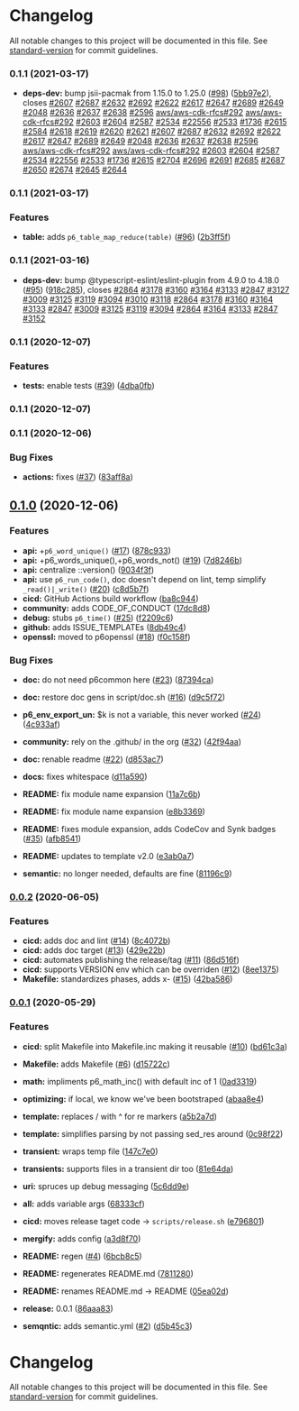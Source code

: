# Changelog

All notable changes to this project will be documented in this file. See [standard-version](https://github.com/conventional-changelog/standard-version) for commit guidelines.

### 0.1.1 (2021-03-17)


* **deps-dev:** bump jsii-pacmak from 1.15.0 to 1.25.0 ([#98](https://github.com/p6m7g8/p6common/issues/98)) ([5bb97e2](https://github.com/p6m7g8/p6common/commit/5bb97e2805c7512af009fea8b29ab0b3a0e8f820)), closes [#2607](https://github.com/p6m7g8/p6common/issues/2607) [#2687](https://github.com/p6m7g8/p6common/issues/2687) [#2632](https://github.com/p6m7g8/p6common/issues/2632) [#2692](https://github.com/p6m7g8/p6common/issues/2692) [#2622](https://github.com/p6m7g8/p6common/issues/2622) [#2617](https://github.com/p6m7g8/p6common/issues/2617) [#2647](https://github.com/p6m7g8/p6common/issues/2647) [#2689](https://github.com/p6m7g8/p6common/issues/2689) [#2649](https://github.com/p6m7g8/p6common/issues/2649) [#2048](https://github.com/p6m7g8/p6common/issues/2048) [#2636](https://github.com/p6m7g8/p6common/issues/2636) [#2637](https://github.com/p6m7g8/p6common/issues/2637) [#2638](https://github.com/p6m7g8/p6common/issues/2638) [#2596](https://github.com/p6m7g8/p6common/issues/2596) [aws/aws-cdk-rfcs#292](https://github.com/aws/aws-cdk-rfcs/issues/292) [aws/aws-cdk-rfcs#292](https://github.com/aws/aws-cdk-rfcs/issues/292) [#2603](https://github.com/p6m7g8/p6common/issues/2603) [#2604](https://github.com/p6m7g8/p6common/issues/2604) [#2587](https://github.com/p6m7g8/p6common/issues/2587) [#2534](https://github.com/p6m7g8/p6common/issues/2534) [#22556](https://github.com/p6m7g8/p6common/issues/22556) [#2533](https://github.com/p6m7g8/p6common/issues/2533) [#1736](https://github.com/p6m7g8/p6common/issues/1736) [#2615](https://github.com/p6m7g8/p6common/issues/2615) [#2584](https://github.com/p6m7g8/p6common/issues/2584) [#2618](https://github.com/p6m7g8/p6common/issues/2618) [#2619](https://github.com/p6m7g8/p6common/issues/2619) [#2620](https://github.com/p6m7g8/p6common/issues/2620) [#2621](https://github.com/p6m7g8/p6common/issues/2621) [#2607](https://github.com/p6m7g8/p6common/issues/2607) [#2687](https://github.com/p6m7g8/p6common/issues/2687) [#2632](https://github.com/p6m7g8/p6common/issues/2632) [#2692](https://github.com/p6m7g8/p6common/issues/2692) [#2622](https://github.com/p6m7g8/p6common/issues/2622) [#2617](https://github.com/p6m7g8/p6common/issues/2617) [#2647](https://github.com/p6m7g8/p6common/issues/2647) [#2689](https://github.com/p6m7g8/p6common/issues/2689) [#2649](https://github.com/p6m7g8/p6common/issues/2649) [#2048](https://github.com/p6m7g8/p6common/issues/2048) [#2636](https://github.com/p6m7g8/p6common/issues/2636) [#2637](https://github.com/p6m7g8/p6common/issues/2637) [#2638](https://github.com/p6m7g8/p6common/issues/2638) [#2596](https://github.com/p6m7g8/p6common/issues/2596) [aws/aws-cdk-rfcs#292](https://github.com/aws/aws-cdk-rfcs/issues/292) [aws/aws-cdk-rfcs#292](https://github.com/aws/aws-cdk-rfcs/issues/292) [#2603](https://github.com/p6m7g8/p6common/issues/2603) [#2604](https://github.com/p6m7g8/p6common/issues/2604) [#2587](https://github.com/p6m7g8/p6common/issues/2587) [#2534](https://github.com/p6m7g8/p6common/issues/2534) [#22556](https://github.com/p6m7g8/p6common/issues/22556) [#2533](https://github.com/p6m7g8/p6common/issues/2533) [#1736](https://github.com/p6m7g8/p6common/issues/1736) [#2615](https://github.com/p6m7g8/p6common/issues/2615) [#2704](https://github.com/p6m7g8/p6common/issues/2704) [#2696](https://github.com/p6m7g8/p6common/issues/2696) [#2691](https://github.com/p6m7g8/p6common/issues/2691) [#2685](https://github.com/p6m7g8/p6common/issues/2685) [#2687](https://github.com/p6m7g8/p6common/issues/2687) [#2650](https://github.com/p6m7g8/p6common/issues/2650) [#2674](https://github.com/p6m7g8/p6common/issues/2674) [#2645](https://github.com/p6m7g8/p6common/issues/2645) [#2644](https://github.com/p6m7g8/p6common/issues/2644)

### 0.1.1 (2021-03-17)


### Features

* **table:** adds `p6_table_map_reduce(table)` ([#96](https://github.com/p6m7g8/p6common/issues/96)) ([2b3ff5f](https://github.com/p6m7g8/p6common/commit/2b3ff5f6844c1365de06f9cb0ffd39805aefaff9))

### 0.1.1 (2021-03-16)


* **deps-dev:** bump @typescript-eslint/eslint-plugin from 4.9.0 to 4.18.0 ([#95](https://github.com/p6m7g8/p6common/issues/95)) ([918c285](https://github.com/p6m7g8/p6common/commit/918c285a702b0322f4bd2e37f8b2597ee0b73ccb)), closes [#2864](https://github.com/p6m7g8/p6common/issues/2864) [#3178](https://github.com/p6m7g8/p6common/issues/3178) [#3160](https://github.com/p6m7g8/p6common/issues/3160) [#3164](https://github.com/p6m7g8/p6common/issues/3164) [#3133](https://github.com/p6m7g8/p6common/issues/3133) [#2847](https://github.com/p6m7g8/p6common/issues/2847) [#3127](https://github.com/p6m7g8/p6common/issues/3127) [#3009](https://github.com/p6m7g8/p6common/issues/3009) [#3125](https://github.com/p6m7g8/p6common/issues/3125) [#3119](https://github.com/p6m7g8/p6common/issues/3119) [#3094](https://github.com/p6m7g8/p6common/issues/3094) [#3010](https://github.com/p6m7g8/p6common/issues/3010) [#3118](https://github.com/p6m7g8/p6common/issues/3118) [#2864](https://github.com/p6m7g8/p6common/issues/2864) [#3178](https://github.com/p6m7g8/p6common/issues/3178) [#3160](https://github.com/p6m7g8/p6common/issues/3160) [#3164](https://github.com/p6m7g8/p6common/issues/3164) [#3133](https://github.com/p6m7g8/p6common/issues/3133) [#2847](https://github.com/p6m7g8/p6common/issues/2847) [#3009](https://github.com/p6m7g8/p6common/issues/3009) [#3125](https://github.com/p6m7g8/p6common/issues/3125) [#3119](https://github.com/p6m7g8/p6common/issues/3119) [#3094](https://github.com/p6m7g8/p6common/issues/3094) [#2864](https://github.com/p6m7g8/p6common/issues/2864) [#3164](https://github.com/p6m7g8/p6common/issues/3164) [#3133](https://github.com/p6m7g8/p6common/issues/3133) [#2847](https://github.com/p6m7g8/p6common/issues/2847) [#3152](https://github.com/p6m7g8/p6common/issues/3152)

### 0.1.1 (2020-12-07)


### Features

* **tests:** enable tests ([#39](https://github.com/p6m7g8/p6common/issues/39)) ([4dba0fb](https://github.com/p6m7g8/p6common/commit/4dba0fb729a21260f83df01d15afd8b21521e5c7))

### 0.1.1 (2020-12-07)

### 0.1.1 (2020-12-06)


### Bug Fixes

* **actions:** fixes ([#37](https://github.com/p6m7g8/p6common/issues/37)) ([83aff8a](https://github.com/p6m7g8/p6common/commit/83aff8ad14f81a6430ee8e81a54505fc46e05076))

## [0.1.0](https://github.com/p6m7g8/p6common/compare/v0.0.2...v0.1.0) (2020-12-06)


### Features

* **api:** +`p6_word_unique()` ([#17](https://github.com/p6m7g8/p6common/issues/17)) ([878c933](https://github.com/p6m7g8/p6common/commit/878c9334a5117b19da1513540541a6db98f305f2))
* **api:** +p6_words_unique(),+p6_words_not() ([#19](https://github.com/p6m7g8/p6common/issues/19)) ([7d8246b](https://github.com/p6m7g8/p6common/commit/7d8246bb633e8fd296bcd4159fffa4c2cd0f2bca))
* **api:** centralize ::version() ([9034f3f](https://github.com/p6m7g8/p6common/commit/9034f3f7da32b14e60c18c1c2d699f30c96d7ba5))
* **api:** use `p6_run_code()`, doc doesn't depend on lint, temp simplify `_read()|_write()` ([#20](https://github.com/p6m7g8/p6common/issues/20)) ([c8d5b7f](https://github.com/p6m7g8/p6common/commit/c8d5b7f8568337928fbeef299db15d237a0f3fa1))
* **cicd:** GitHub Actions build workflow ([ba8c944](https://github.com/p6m7g8/p6common/commit/ba8c944c2afc40a88e4ad5ba345097c2cfaa40dc))
* **community:** adds CODE_OF_CONDUCT ([17dc8d8](https://github.com/p6m7g8/p6common/commit/17dc8d88ea56079723474abf8b685bb713b47179))
* **debug:** stubs `p6_time()` ([#25](https://github.com/p6m7g8/p6common/issues/25)) ([f2209c6](https://github.com/p6m7g8/p6common/commit/f2209c69d126d20574cbfdc3b9ab7798e89282d7))
* **github:** adds ISSUE_TEMPLATEs ([8db49c4](https://github.com/p6m7g8/p6common/commit/8db49c42d079c65a2b3200772702a92e52fac098))
* **openssl:** moved to p6openssl ([#18](https://github.com/p6m7g8/p6common/issues/18)) ([f0c158f](https://github.com/p6m7g8/p6common/commit/f0c158fcdb6f06a07a7cdf3fed423ec31f752e22))


### Bug Fixes

* **doc:** do not need p6common here ([#23](https://github.com/p6m7g8/p6common/issues/23)) ([87394ca](https://github.com/p6m7g8/p6common/commit/87394ca0dc805a8e13723b742a5cb3241aba1da5))
* **doc:** restore doc gens in script/doc.sh ([#16](https://github.com/p6m7g8/p6common/issues/16)) ([d9c5f72](https://github.com/p6m7g8/p6common/commit/d9c5f72dc7a0349b86bee07b5a8af44f32839053))
* **p6_env_export_un:** $k is not a variable, this never worked ([#24](https://github.com/p6m7g8/p6common/issues/24)) ([4c933af](https://github.com/p6m7g8/p6common/commit/4c933af780f8ea174bbc23c8f2a1d42ea3df5687))


* **community:** rely on the .github/ in the org ([#32](https://github.com/p6m7g8/p6common/issues/32)) ([42f94aa](https://github.com/p6m7g8/p6common/commit/42f94aa8ae18376c6f0bba6ee3c5358f777325cc))
* **doc:** renable readme ([#22](https://github.com/p6m7g8/p6common/issues/22)) ([d853ac7](https://github.com/p6m7g8/p6common/commit/d853ac735ae2f3905a0de6d08acb1e2a99685596))
* **docs:** fixes whitespace ([d11a590](https://github.com/p6m7g8/p6common/commit/d11a590aea72cb3921e418691b26ed8eda7d9436))
* **README:** fix module name expansion ([11a7c6b](https://github.com/p6m7g8/p6common/commit/11a7c6b28ae335521571d7bdd82b126ddb90d25b))
* **README:** fix module name expansion ([e8b3369](https://github.com/p6m7g8/p6common/commit/e8b3369cb646654020c608182e18a9b0bcf6d940))
* **README:** fixes module expansion, adds CodeCov and Synk badges ([#35](https://github.com/p6m7g8/p6common/issues/35)) ([afb8541](https://github.com/p6m7g8/p6common/commit/afb85419c350683a58fdd9677fbd35d1ee3db7bb))
* **README:** updates to template v2.0 ([e3ab0a7](https://github.com/p6m7g8/p6common/commit/e3ab0a72b5dd9c56a78319fb7e2fccc55dd5c77d))
* **semantic:** no longer needed, defaults are fine ([81196c9](https://github.com/p6m7g8/p6common/commit/81196c91de42bf95d4e2dff073f1cde29b1d02f4))

### [0.0.2](https://github.com/p6m7g8/p6common/compare/v0.0.1...v0.0.2) (2020-06-05)


### Features

* **cicd:** adds doc and lint ([#14](https://github.com/p6m7g8/p6common/issues/14)) ([8c4072b](https://github.com/p6m7g8/p6common/commit/8c4072b0151c5becaeeb68433aa9d89f6277a693))
* **cicd:** adds doc target ([#13](https://github.com/p6m7g8/p6common/issues/13)) ([429e22b](https://github.com/p6m7g8/p6common/commit/429e22bc76a3f0ff6eb114557604b753d0afdcc6))
* **cicd:** automates publishing the release/tag ([#11](https://github.com/p6m7g8/p6common/issues/11)) ([86d516f](https://github.com/p6m7g8/p6common/commit/86d516f6ce61f2f362cf2b8a9ddd01863a1bea60))
* **cicd:** supports VERSION env which can be overriden ([#12](https://github.com/p6m7g8/p6common/issues/12)) ([8ee1375](https://github.com/p6m7g8/p6common/commit/8ee13759ec589c3a3a404a53ea6cc1b464d38aa2))
* **Makefile:** standardizes phases, adds x- ([#15](https://github.com/p6m7g8/p6common/issues/15)) ([42ba586](https://github.com/p6m7g8/p6common/commit/42ba586fbaa1135a18a7510e001e0baf17226381))

### [0.0.1](https://github.com/p6m7g8/p6common/compare/v0.0.0...v0.0.1) (2020-05-29)


### Features

* **cicd:** split Makefile into Makefile.inc making it reusable ([#10](https://github.com/p6m7g8/p6common/issues/10)) ([bd61c3a](https://github.com/p6m7g8/p6common/commit/bd61c3a8a9b1c4d27e53f58517e1ad628707d08b))
* **Makefile:** adds Makefile ([#6](https://github.com/p6m7g8/p6common/issues/6)) ([d15722c](https://github.com/p6m7g8/p6common/commit/d15722c0b95f461a46786ea05e30306a07e394ac))
* **math:** impliments p6_math_inc() with default inc of 1 ([0ad3319](https://github.com/p6m7g8/p6common/commit/0ad3319c31dd0d4679ca3d118f61aa4eef35f85f))
* **optimizing:** if local, we know we've been bootstraped ([abaa8e4](https://github.com/p6m7g8/p6common/commit/abaa8e4dde8abca1c7d532cbc61e6b484ae127f9))
* **template:** replaces / with ^ for re markers ([a5b2a7d](https://github.com/p6m7g8/p6common/commit/a5b2a7da6c5999218eeecabc37c383f8af854187))
* **template:** simplifies parsing by not passing sed_res around ([0c98f22](https://github.com/p6m7g8/p6common/commit/0c98f22ee50ab87b7ad111c86e0178cf1e675aff))
* **transient:** wraps temp file ([147c7e0](https://github.com/p6m7g8/p6common/commit/147c7e00c6ed71abf2e2036c544359bf90e99020))
* **transients:** supports files in a transient dir too ([81e64da](https://github.com/p6m7g8/p6common/commit/81e64da42ffa88997ab8377eee959d6e28d380f7))
* **uri:** spruces up debug messaging ([5c6dd9e](https://github.com/p6m7g8/p6common/commit/5c6dd9ed4988ce19c04f4099719cd534fc313c14))


* **all:** adds variable args ([68333cf](https://github.com/p6m7g8/p6common/commit/68333cf2533ad36cf9ec54b19a6c22ba28c7c267))
* **cicd:** moves release taget code -> `scripts/release.sh` ([e796801](https://github.com/p6m7g8/p6common/commit/e7968012a86e7600e9f4e4f32a110144fca4404c))
* **mergify:** adds config ([a3d8f70](https://github.com/p6m7g8/p6common/commit/a3d8f70a1a9786a7f9532716994dbd76d6061db0))
* **README:** regen ([#4](https://github.com/p6m7g8/p6common/issues/4)) ([6bcb8c5](https://github.com/p6m7g8/p6common/commit/6bcb8c58aea253de1fb54820f4654109532fc79b))
* **README:** regenerates README.md ([7811280](https://github.com/p6m7g8/p6common/commit/7811280ae68640a82064b9bacb5ee8e63f1ea1ec))
* **README:** renames README.md -> README ([05ea02d](https://github.com/p6m7g8/p6common/commit/05ea02dc68ca4061b8a26e92a517345e6bb5d2b3))
* **release:** 0.0.1 ([86aaa83](https://github.com/p6m7g8/p6common/commit/86aaa83bb3a0d54dc4d131ee4a6c4e157adb4ef4))
* **semqntic:** adds semantic.yml ([#2](https://github.com/p6m7g8/p6common/issues/2)) ([d5b45c3](https://github.com/p6m7g8/p6common/commit/d5b45c3d8c1a04b28270f4d93a17330c6df3efe8))

# Changelog

All notable changes to this project will be documented in this file. See [standard-version](https://github.com/conventional-changelog/standard-version) for commit guidelines.
